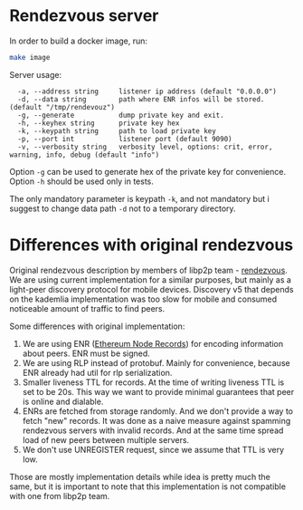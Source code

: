 Rendezvous server
=================

In order to build a docker image, run:

```bash
make image
```

Server usage:

```
  -a, --address string     listener ip address (default "0.0.0.0")
  -d, --data string        path where ENR infos will be stored. (default "/tmp/rendevouz")
  -g, --generate           dump private key and exit.
  -h, --keyhex string      private key hex
  -k, --keypath string     path to load private key
  -p, --port int           listener port (default 9090)
  -v, --verbosity string   verbosity level, options: crit, error, warning, info, debug (default "info")
```

Option `-g` can be used to generate hex of the private key for convenience.
Option `-h` should be used only in tests.

The only mandatory parameter is keypath `-k`, and not mandatory but i suggest to change data path `-d` not to a temporary
directory.


# Differences with original rendezvous

Original rendezvous description by members of libp2p team - [rendezvous](https://github.com/libp2p/specs/pull/56).
We are using current implementation for a similar purposes, but mainly as a light-peer discovery protocol for mobile
devices. Discovery v5 that depends on the kademlia implementation was too slow for mobile and consumed noticeable amount
of traffic to find peers.

Some differences with original implementation:
1. We are using ENR ([Ethereum Node Records](https://eips.ethereum.org/EIPS/eip-778)) for encoding information
about peers. ENR must be signed.
2. We are using RLP instead of protobuf. Mainly for convenience, because ENR already had util for rlp serialization.
3. Smaller liveness TTL for records. At the time of writing liveness TTL is set to be 20s.
This way we want to provide minimal guarantees that peer is online and dialable.
4. ENRs are fetched from storage randomly. And we don't provide a way to fetch "new" records.
It was done as a naive measure against spamming rendezvous servers with invalid records.
And at the same time spread load of new peers between multiple servers.
5. We don't use UNREGISTER request, since we assume that TTL is very low.

Those are mostly implementation details while idea is pretty much the same, but it is important to note that this implementation
is not compatible with one from libp2p team.
